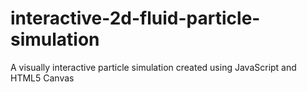 # interactive-2d-fluid-particle-simulation
A visually interactive particle simulation created using JavaScript and HTML5 Canvas
